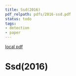 ```yaml
---
title: Ssd(2016)
pdf_relpath: pdfs/2016-ssd.pdf
status: todo
tags:
- detection
- paper
---
```


[local pdf](../../../pdfs/2016-ssd.pdf)

# Ssd(2016)
